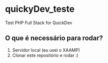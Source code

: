 # quickyDev_teste
 Test PHP Full Stack for QuickDev

## O que é necessário para rodar?
<ol>
 <li>Servidor local (eu usei o XAAMP)</li>
 <li>Clonar este repositório e rodar :) </li>
</ol>
